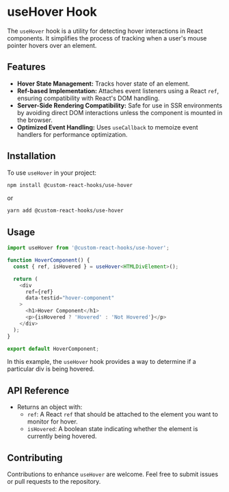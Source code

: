 # useHover Hook

The `useHover` hook is a utility for detecting hover interactions in React components. It simplifies the process of tracking when a user's mouse pointer hovers over an element.

## Features

- **Hover State Management:** Tracks hover state of an element.
- **Ref-based Implementation:** Attaches event listeners using a React `ref`, ensuring compatibility with React's DOM handling.
- **Server-Side Rendering Compatibility:** Safe for use in SSR environments by avoiding direct DOM interactions unless the component is mounted in the browser.
- **Optimized Event Handling:** Uses `useCallback` to memoize event handlers for performance optimization.

## Installation

To use `useHover` in your project:

```bash
npm install @custom-react-hooks/use-hover
```

or

```bash
yarn add @custom-react-hooks/use-hover
```

## Usage

```typescript
import useHover from '@custom-react-hooks/use-hover';

function HoverComponent() {
  const { ref, isHovered } = useHover<HTMLDivElement>();

  return (
    <div
      ref={ref}
      data-testid="hover-component"
    >
      <h1>Hover Component</h1>
      <p>{isHovered ? 'Hovered' : 'Not Hovered'}</p>
    </div>
  );
}

export default HoverComponent;

```

In this example, the `useHover` hook provides a way to determine if a particular div is being hovered.

## API Reference

- Returns an object with:
  - `ref`: A React `ref` that should be attached to the element you want to monitor for hover.
  - `isHovered`: A boolean state indicating whether the element is currently being hovered.

## Contributing

Contributions to enhance `useHover` are welcome. Feel free to submit issues or pull requests to the repository.